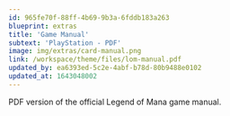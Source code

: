 ```yaml
---
id: 965fe70f-88ff-4b69-9b3a-6fddb183a263
blueprint: extras
title: 'Game Manual'
subtext: 'PlayStation - PDF'
image: img/extras/card-manual.png
link: /workspace/theme/files/lom-manual.pdf
updated_by: ea6393ed-5c2e-4abf-b78d-80b9488e0102
updated_at: 1643048002
---
```

PDF version of the official Legend of Mana game manual.